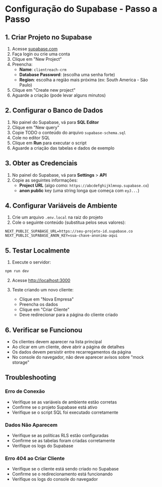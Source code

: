 # Configuração do Supabase - Passo a Passo

## 1. Criar Projeto no Supabase

1. Acesse [supabase.com](https://supabase.com)
2. Faça login ou crie uma conta
3. Clique em "New Project"
4. Preencha:
   - **Name**: `clientreach-crm`
   - **Database Password**: (escolha uma senha forte)
   - **Region**: escolha a região mais próxima (ex: South America - São Paulo)
5. Clique em "Create new project"
6. Aguarde a criação (pode levar alguns minutos)

## 2. Configurar o Banco de Dados

1. No painel do Supabase, vá para **SQL Editor**
2. Clique em "New query"
3. Copie TODO o conteúdo do arquivo `supabase-schema.sql`
4. Cole no editor SQL
5. Clique em **Run** para executar o script
6. Aguarde a criação das tabelas e dados de exemplo

## 3. Obter as Credenciais

1. No painel do Supabase, vá para **Settings** > **API**
2. Copie as seguintes informações:
   - **Project URL** (algo como: `https://abcdefghijklmnop.supabase.co`)
   - **anon public** key (uma string longa que começa com `eyJ...`)

## 4. Configurar Variáveis de Ambiente

1. Crie um arquivo `.env.local` na raiz do projeto
2. Cole o seguinte conteúdo (substitua pelos seus valores):

```env
NEXT_PUBLIC_SUPABASE_URL=https://seu-projeto-id.supabase.co
NEXT_PUBLIC_SUPABASE_ANON_KEY=sua-chave-anonima-aqui
```

## 5. Testar Localmente

1. Execute o servidor:
```bash
npm run dev
```

2. Acesse [http://localhost:3000](http://localhost:3000)

3. Teste criando um novo cliente:
   - Clique em "Nova Empresa"
   - Preencha os dados
   - Clique em "Criar Cliente"
   - Deve redirecionar para a página do cliente criado

## 6. Verificar se Funcionou

- Os clientes devem aparecer na lista principal
- Ao clicar em um cliente, deve abrir a página de detalhes
- Os dados devem persistir entre recarregamentos da página
- No console do navegador, não deve aparecer avisos sobre "mock storage"

## Troubleshooting

### Erro de Conexão
- Verifique se as variáveis de ambiente estão corretas
- Confirme se o projeto Supabase está ativo
- Verifique se o script SQL foi executado corretamente

### Dados Não Aparecem
- Verifique se as políticas RLS estão configuradas
- Confirme se as tabelas foram criadas corretamente
- Verifique os logs do Supabase

### Erro 404 ao Criar Cliente
- Verifique se o cliente está sendo criado no Supabase
- Confirme se o redirecionamento está funcionando
- Verifique os logs do console do navegador
